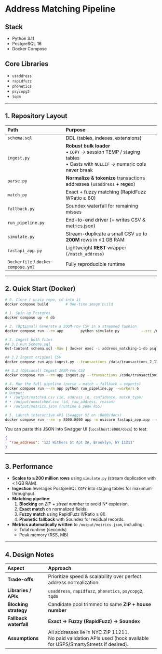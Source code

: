 # Address Matching Pipeline

## Stack
- Python 3.11
- PostgreSQL 16
- Docker Compose

## Core Libraries
- `usaddress`
- `rapidfuzz`
- `phonetics`
- `psycopg2`
- `tqdm`

---

## 1. Repository Layout

| Path | Purpose |
|:-----|:--------|
| `schema.sql` | DDL (tables, indexes, extensions) |
| `ingest.py` | **Robust bulk loader**<br>• `COPY` → session TEMP / staging tables<br>• Casts with `NULLIF` → numeric cols never break |
| `parse.py` | **Normalize & tokenize** transactions addresses (`usaddress` + regex) |
| `match.py` | Exact + fuzzy matching (RapidFuzz WRatio ≥ 80) |
| `fallback.py` | Soundex waterfall for remaining misses |
| `run_pipeline.py` | End-to-end driver (+ writes CSV & metrics.json) |
| `simulate.py` | Stream-duplicate a small CSV up to **200M** rows in ≤1 GB RAM |
| `fastapi_app.py` | Lightweight **REST** wrapper (`/match_address`) |
| `Dockerfile` / `docker-compose.yml` | Fully reproducible runtime |

---

## 2. Quick Start (Docker)

```bash
# 0. Clone / unzip repo, cd into it
docker compose build        # One-time image build

# 1. Spin up Postgres
docker compose up -d db

# 2. (Optional) Generate a 200M-row CSV in a streamed fashion
docker compose run --rm app        python simulate.py          --src /data/transactions_2_11211.csv          --target 200000000

# 3. Ingest both files  
## 3.1 Run Schema.sql
Get-Content schema.sql -Raw | docker exec -i address_matching-1-db psql -U addrmatch -d addrdb

## 3.2 Ingest original CSV
docker compose run app ingest.py --transactions /data/transactions_2_11211.csv --addresses "/data/11211 Addresses.csv"

## 3.3 (Optional) Ingest 200M-row CSV
docker compose run --rm app ingest.py --transactions /code/transactions_upsampled.csv --addresses "/data/11211 Addresses.csv"

# 4. Run the full pipeline (parse → match → fallback → exports)
docker compose run --rm app python run_pipeline.py --workers 6
# Output:
# • /output/matched.csv (id, address_id, confidence, match_type)
# • /output/unmatched.csv (id, raw_address, reason)
# • /output/metrics.json (runtime & peak RSS)

# 5. Launch interactive API (Swagger UI on :8000/docs)
docker compose run --rm -p 8000:8000 app -m uvicorn fastapi_app:app --reload --host 0.0.0.0
```

You can paste this JSON into Swagger UI (`localhost:8000/docs`) to test:

```json
{
  "raw_address": "123 Withers St Apt 2A, Brooklyn, NY 11211"
}
```

---

## 3. Performance

- **Scales to ≥ 200 million rows** using `simulate.py` (stream duplication with < 1 GB RAM).
- **Ingestion** leverages PostgreSQL `COPY` into staging tables for maximum throughput.
- **Matching pipeline:**
  1. **Blocking** on *ZIP + street number* to avoid N² explosion.
  2. **Exact match** on normalized fields.
  3. **Fuzzy match** using RapidFuzz WRatio ≥ 80.
  4. **Phonetic fallback** with Soundex for residual records.
- **Metrics automatically written** to `/output/metrics.json`, including:
  - Total runtime (seconds)
  - Peak memory (RSS, MB)

---

## 4. Design Notes

| Aspect | Approach |
|:-------|:---------|
| **Trade-offs** | Prioritize speed & scalability over perfect address normalization. |
| **Libraries / APIs** | `usaddress`, `rapidfuzz`, `phonetics`, `psycopg2`, `tqdm` |
| **Blocking strategy** | Candidate pool trimmed to same **ZIP + house number** |
| **Fallback waterfall** | **Exact → Fuzzy (RapidFuzz) → Soundex** |
| **Assumptions** | All addresses lie in NYC ZIP 11211.<br>No paid validation APIs used (hook available for USPS/SmartyStreets if desired). |
